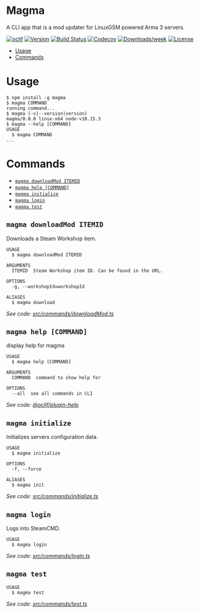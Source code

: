 Magma
=====

A CLI app that is a mod updater for LinuxGSM powered Arma 3 servers.

[![oclif](https://img.shields.io/badge/cli-oclif-brightgreen.svg)](https://oclif.io)
[![Version](https://img.shields.io/npm/v/Magma.svg)](https://npmjs.org/package/Magma)
[![Build Status](https://travis-ci.com/CreepPork/Magma.svg?token=TsdTZZVMQRx2yic71M4F&branch=master)](https://travis-ci.com/CreepPork/Magma)
[![Codecov](https://codecov.io/gh/CreepPork/Magma/branch/master/graph/badge.svg)](https://codecov.io/gh/CreepPork/Magma)
[![Downloads/week](https://img.shields.io/npm/dw/Magma.svg)](https://npmjs.org/package/Magma)
[![License](https://img.shields.io/npm/l/Magma.svg)](https://github.com/CreepPork/Magma/blob/master/package.json)

<!-- toc -->
* [Usage](#usage)
* [Commands](#commands)
<!-- tocstop -->
# Usage
<!-- usage -->
```sh-session
$ npm install -g magma
$ magma COMMAND
running command...
$ magma (-v|--version|version)
magma/0.0.0 linux-x64 node-v10.15.3
$ magma --help [COMMAND]
USAGE
  $ magma COMMAND
...
```
<!-- usagestop -->
# Commands
<!-- commands -->
* [`magma downloadMod ITEMID`](#magma-downloadmod-itemid)
* [`magma help [COMMAND]`](#magma-help-command)
* [`magma initialize`](#magma-initialize)
* [`magma login`](#magma-login)
* [`magma test`](#magma-test)

## `magma downloadMod ITEMID`

Downloads a Steam Workshop item.

```
USAGE
  $ magma downloadMod ITEMID

ARGUMENTS
  ITEMID  Steam Workshop item ID. Can be found in the URL.

OPTIONS
  -g, --workshopId=workshopId

ALIASES
  $ magma download
```

_See code: [src/commands/downloadMod.ts](https://github.com/CreepPork/Magma/blob/v0.0.0/src/commands/downloadMod.ts)_

## `magma help [COMMAND]`

display help for magma

```
USAGE
  $ magma help [COMMAND]

ARGUMENTS
  COMMAND  command to show help for

OPTIONS
  --all  see all commands in CLI
```

_See code: [@oclif/plugin-help](https://github.com/oclif/plugin-help/blob/v2.2.0/src/commands/help.ts)_

## `magma initialize`

Initializes servers configuration data.

```
USAGE
  $ magma initialize

OPTIONS
  -f, --force

ALIASES
  $ magma init
```

_See code: [src/commands/initialize.ts](https://github.com/CreepPork/Magma/blob/v0.0.0/src/commands/initialize.ts)_

## `magma login`

Logs into SteamCMD.

```
USAGE
  $ magma login
```

_See code: [src/commands/login.ts](https://github.com/CreepPork/Magma/blob/v0.0.0/src/commands/login.ts)_

## `magma test`

```
USAGE
  $ magma test
```

_See code: [src/commands/test.ts](https://github.com/CreepPork/Magma/blob/v0.0.0/src/commands/test.ts)_
<!-- commandsstop -->
